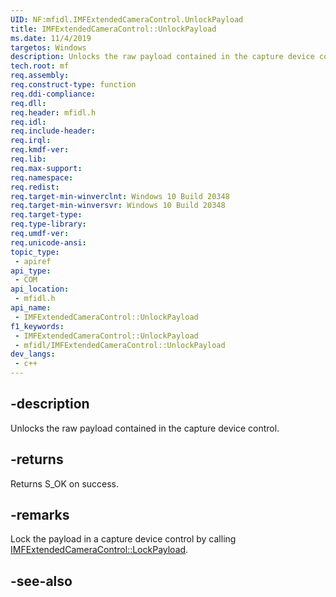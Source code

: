 ```yaml
---
UID: NF:mfidl.IMFExtendedCameraControl.UnlockPayload
title: IMFExtendedCameraControl::UnlockPayload
ms.date: 11/4/2019
targetos: Windows
description: Unlocks the raw payload contained in the capture device control.
tech.root: mf
req.assembly: 
req.construct-type: function
req.ddi-compliance: 
req.dll: 
req.header: mfidl.h
req.idl: 
req.include-header: 
req.irql: 
req.kmdf-ver: 
req.lib: 
req.max-support: 
req.namespace: 
req.redist: 
req.target-min-winverclnt: Windows 10 Build 20348
req.target-min-winversvr: Windows 10 Build 20348
req.target-type: 
req.type-library: 
req.umdf-ver: 
req.unicode-ansi: 
topic_type:
 - apiref
api_type:
 - COM
api_location:
 - mfidl.h
api_name:
 - IMFExtendedCameraControl::UnlockPayload
f1_keywords:
 - IMFExtendedCameraControl::UnlockPayload
 - mfidl/IMFExtendedCameraControl::UnlockPayload
dev_langs:
 - c++
---
```


## -description

Unlocks the raw payload contained in the capture device control.



## -returns

Returns S_OK on success.

## -remarks

Lock the payload in a capture device control by calling [IMFExtendedCameraControl::LockPayload](nf-mfidl-imfextendedcameracontrol-lockpayload.md).

## -see-also


